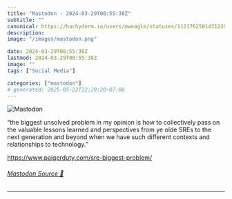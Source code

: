 ```yaml
---
title: "Mastodon - 2024-03-29T00:55:38Z"
subtitle: ""
canonical: https://hachyderm.io/users/mweagle/statuses/112176250143122918
description:
image: "/images/mastodon.png"

date: 2024-03-29T00:55:38Z
lastmod: 2024-03-29T00:55:38Z
image: ""
tags: ["Social Media"]

categories: ["mastodon"]
# generated: 2025-05-22T22:29:20-07:00
---
```

![Mastodon](/images/mastodon.png)

<p>“the biggest unsolved problem in my opinion is how to collectively pass on the valuable lessons learned and perspectives from ye olde SREs to the next generation and beyond when we have such different contexts and relationships to technology.”</p><p><a href="https://www.paigerduty.com/sre-biggest-problem/" target="_blank" rel="nofollow noopener noreferrer" translate="no"><span class="invisible">https://www.</span><span class="ellipsis">paigerduty.com/sre-biggest-pro</span><span class="invisible">blem/</span></a></p>


###### [Mastodon Source 🐘](https://hachyderm.io/@mweagle/112176250143122918)

___
